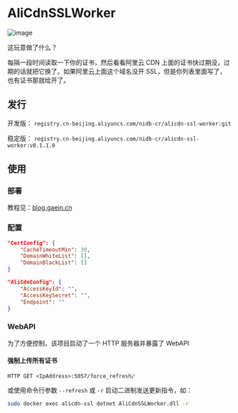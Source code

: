 # AliCdnSSLWorker

![image](https://github.com/nidbCN/AliCdnSSLWorker/assets/36162655/cb36b8b9-063e-44a8-bd6c-02d312f1e5e9)

这玩意做了什么？

每隔一段时间读取一下你的证书，然后看看阿里云 CDN 上面的证书快过期没，过期的话就把它换了。如果阿里云上面这个域名没开 SSL，但是你列表里面写了，也有证书那就给开了。

## 发行

开发版： `registry.cn-beijing.aliyuncs.com/nidb-cr/alicdn-ssl-worker:git`

稳定版： `registry.cn-beijing.aliyuncs.com/nidb-cr/alicdn-ssl-worker:v8.1.1.0`

## 使用

### 部署

教程见：[blog.gaein.cn](https://blog.gaein.cn/passages/auto-deploy-cert-to-alicdn/)

### 配置

```json
"CertConfig": {
    "CacheTimeoutMin": 30,
    "DomainWhiteList": [],
    "DomainBlackList": []
}
```

```json
"AliCdnConfig": {
    "AccessKeyId": "",
    "AccessKeySecret": "",
    "Endpoint": ""
}
```

### WebAPI

为了方便控制，该项目启动了一个 HTTP 服务器并暴露了 WebAPI

#### 强制上传所有证书

```
HTTP GET <IpAddress>:5057/force_refresh/
```

或使用命令行参数 `--refresh` 或 `-r` 启动二进制发送更新指令，如：

```bash
sudo docker exec alicdn-ssl dotnet AliCdnSSLWorker.dll -r
```
